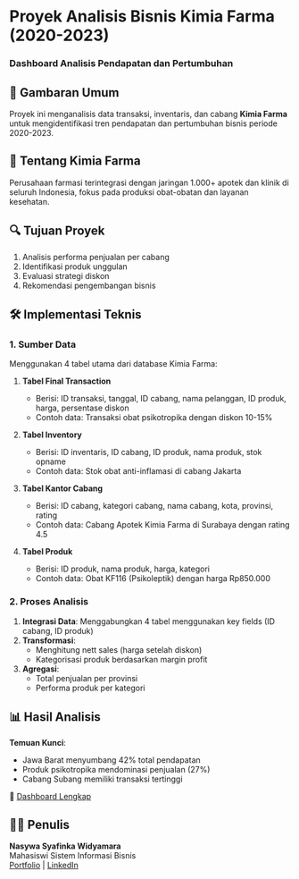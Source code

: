 # Proyek Analisis Bisnis Kimia Farma (2020-2023)
### Dashboard Analisis Pendapatan dan Pertumbuhan

## 📌 Gambaran Umum
Proyek ini menganalisis data transaksi, inventaris, dan cabang **Kimia Farma** untuk mengidentifikasi tren pendapatan dan pertumbuhan bisnis periode 2020-2023.

## 🏢 Tentang Kimia Farma
Perusahaan farmasi terintegrasi dengan jaringan 1.000+ apotek dan klinik di seluruh Indonesia, fokus pada produksi obat-obatan dan layanan kesehatan.

## 🔍 Tujuan Proyek
1. Analisis performa penjualan per cabang
2. Identifikasi produk unggulan
3. Evaluasi strategi diskon
4. Rekomendasi pengembangan bisnis

## 🛠️ Implementasi Teknis
### 1. Sumber Data
Menggunakan 4 tabel utama dari database Kimia Farma:

1. **Tabel Final Transaction**  
   - Berisi: ID transaksi, tanggal, ID cabang, nama pelanggan, ID produk, harga, persentase diskon  
   - Contoh data: Transaksi obat psikotropika dengan diskon 10-15%

2. **Tabel Inventory**  
   - Berisi: ID inventaris, ID cabang, ID produk, nama produk, stok opname  
   - Contoh data: Stok obat anti-inflamasi di cabang Jakarta

3. **Tabel Kantor Cabang**  
   - Berisi: ID cabang, kategori cabang, nama cabang, kota, provinsi, rating  
   - Contoh data: Cabang Apotek Kimia Farma di Surabaya dengan rating 4.5

4. **Tabel Produk**  
   - Berisi: ID produk, nama produk, harga, kategori  
   - Contoh data: Obat KF116 (Psikoleptik) dengan harga Rp850.000

### 2. Proses Analisis
1. **Integrasi Data**: Menggabungkan 4 tabel menggunakan key fields (ID cabang, ID produk)
2. **Transformasi**: 
   - Menghitung nett sales (harga setelah diskon)
   - Kategorisasi produk berdasarkan margin profit
3. **Agregasi**: 
   - Total penjualan per provinsi
   - Performa produk per kategori

## 📊 Hasil Analisis
**Temuan Kunci**:
- Jawa Barat menyumbang 42% total pendapatan
- Produk psikotropika mendominasi penjualan (27%)
- Cabang Subang memiliki transaksi tertinggi

🔗 [Dashboard Lengkap](https://lookerstudio.google.com/reporting/aa849070-5d8b-4de4-a2a3-4f3519941c2a)


## 👩‍💻 Penulis
**Nasywa Syafinka Widyamara**  
Mahasiswi Sistem Informasi Bisnis  
[Portfolio](github.com/nasywasyafinka) | [LinkedIn](linkedin.com/in/nasywasyafinka)
